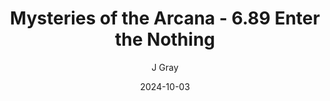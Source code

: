 ---
title: 'Mysteries of the Arcana - 6.89 Enter the Nothing'
alt: 'Mysteries of the Arcana'
date: '2024-10-03'
author: 'J Gray'
artist: 'Keira'
---